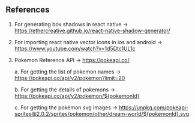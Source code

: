 ## References

1. For generating box shadows in react native -> https://ethercreative.github.io/react-native-shadow-generator/

2. For importing react native vector icons in ios and android -> https://www.youtube.com/watch?v=1d5Dtc1UL1c

3. Pokemon Reference API -> https://pokeapi.co/

   a. For getting the list of pokemon names -> https://pokeapi.co/api/v2/pokemon?limit=20

   b. For getting the details of pokemons -> https://pokeapi.co/api/v2/pokemon/${pokemonId}

   c. For getting the pokemon svg images -> https://unpkg.com/pokeapi-sprites@2.0.2/sprites/pokemon/other/dream-world/${pokemonId}.svg
